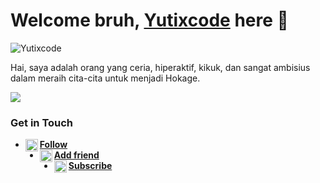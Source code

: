 # Welcome bruh, [Yutixcode](http://yutixcode.xyz) here 🙌

![Yutixcode](https://komarev.com/ghpvc/?username=Yutixcode&label=Views&color=blue&style=plastic)

Hai, saya adalah orang yang ceria, hiperaktif, kikuk, dan sangat ambisius dalam meraih cita-cita untuk menjadi Hokage.

[<img align="center" src="https://github-readme-stats.vercel.app/api/top-langs/?username=Yutixcode&theme=light&hide_langs_below=1" />](https://github.com/Yutixcode)

### Get in Touch
- [<img alt="Yutixcode's Instagram" align="left" width="20px" src="https://cdn.jsdelivr.net/npm/simple-icons@v3/icons/instagram.svg" /> **Follow**](https://instagram.com/n74nk420)
- [<img alt="Yutixcode's Facebook" align="left" width="20px" src="https://cdn.jsdelivr.net/npm/simple-icons@v3/icons/facebook.svg" /> **Add friend**](https://www.facebook.com/njnk.xnxx) 
- [<img alt="Yutixcode's Youtube" align="left" width="20px" src="https://cdn.jsdelivr.net/npm/simple-icons@v3/icons/youtube.svg" /> **Subscribe**](https://www.youtube.com/NjankSoekamti)
<!-- Mau nyontek yaaaa? Awokawok dasar anjing ya kamu -->

